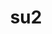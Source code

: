---
title: "su2"
layout: cache
categories: [package, develop-2023-06-25]
meta: {"versions": ["7.5.1"], "compilers": ["gcc@=7.3.1"], "oss": ["amzn2"], "platforms": ["linux"], "targets": ["aarch64", "neoverse_n1", "x86_64_v3"], "stacks": ["aws-ahug", "aws-ahug-aarch64", "root"], "num_specs": 3, "num_specs_by_stack": {"root": 3, "aws-ahug-aarch64": 2, "aws-ahug": 1}}
spec_details: [{"hash": "zdujfhcbm5zafllarrnlr4sfmra554oz", "compiler": "gcc@=7.3.1", "versions": ["7.5.1"], "os": "amzn2", "platform": "linux", "target": "neoverse_n1", "variants": ["~autodiff", "build_system=meson", "buildtype=release", "+cgns", "default_library=shared", "~directdiff", "~mixedprec", "~mkl", "+mpi", "~mpp", "~openblas", "~openmp", "patches=8b53583", "~pywrapper", "~strip", "+tecio"], "stacks": ["root", "aws-ahug-aarch64"], "size": "-", "tarball": "https://binaries.spack.io/develop-2023-06-25/build_cache/linux-amzn2-neoverse_n1/gcc-7.3.1/su2-7.5.1/linux-amzn2-neoverse_n1-gcc-7.3.1-su2-7.5.1-zdujfhcbm5zafllarrnlr4sfmra554oz.spack"}, {"hash": "firkc7tjjlnzmqkipmuylhhdui6eiuqz", "compiler": "gcc@=7.3.1", "versions": ["7.5.1"], "os": "amzn2", "platform": "linux", "target": "x86_64_v3", "variants": ["~autodiff", "build_system=meson", "buildtype=release", "+cgns", "default_library=shared", "~directdiff", "~mixedprec", "~mkl", "+mpi", "~mpp", "~openblas", "~openmp", "patches=8b53583", "~pywrapper", "~strip", "+tecio"], "stacks": ["aws-ahug", "root"], "size": "-", "tarball": "https://binaries.spack.io/develop-2023-06-25/build_cache/linux-amzn2-x86_64_v3/gcc-7.3.1/su2-7.5.1/linux-amzn2-x86_64_v3-gcc-7.3.1-su2-7.5.1-firkc7tjjlnzmqkipmuylhhdui6eiuqz.spack"}, {"hash": "wjpnhekthwq5caeov2jdcjbrrxsrj6gv", "compiler": "gcc@=7.3.1", "versions": ["7.5.1"], "os": "amzn2", "platform": "linux", "target": "aarch64", "variants": ["~autodiff", "build_system=meson", "buildtype=release", "+cgns", "default_library=shared", "~directdiff", "~mixedprec", "~mkl", "+mpi", "~mpp", "~openblas", "~openmp", "patches=8b53583", "~pywrapper", "~strip", "+tecio"], "stacks": ["root", "aws-ahug-aarch64"], "size": "-", "tarball": "https://binaries.spack.io/develop-2023-06-25/build_cache/linux-amzn2-aarch64/gcc-7.3.1/su2-7.5.1/linux-amzn2-aarch64-gcc-7.3.1-su2-7.5.1-wjpnhekthwq5caeov2jdcjbrrxsrj6gv.spack"}]
---